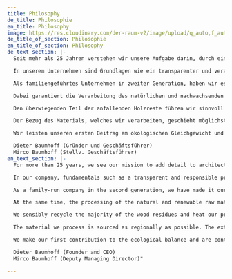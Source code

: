 ```yaml
---
title: Philosophy
de_title: Philosophie
en_title: Philosophy
image: https://res.cloudinary.com/der-raum-v2/image/upload/q_auto,f_auto,dpr_auto/v1617288006/241120-07-76-1824-Print_kyp5pi.jpg
de_title_of_section: Philosophie
en_title_of_section: Philosophy
de_text_section: |-
  Seit mehr als 25 Jahren verstehen wir unsere Aufgabe darin, durch eine bewusste, achtsame und konstruktive Haltung, unsere Neugier, Motivation und Leidenschaft, architektonische Projekte im Detail zu ergänzen und Wirklichkeit werden zu lassen.

  In unserem Unternehmen sind Grundlagen wie ein transparenter und verantwortungsvoller Produktionsprozess, der Einsatz ökologisch vertretbarer Materialien und faire Arbeitsbedingungen fest verankert. Wir als spezialisierte Manufaktur entwickeln ausschließlich Maßanfertigungenmit einer enorm hohen Langlebigkeit und stehen mit unseren Produkten bewusst gegen Massenproduktion und Einwegprodukte. So leisten wir einen Beitrag zum Ressourcenerhalt und nachhaltigen Konsum.

  Als familiengeführtes Unternehmen in zweiter Generation, haben wir es uns zum Ziel gesetzt, solides Handwerk und Design Hand in Hand gehen zu lassen. Das heißt: Keine Kompromisse und das Machbare bis ins letzte Detail zuhinterfragen. Flache Hierarchien und effiziente Arbeits- und Entscheidungswege ermöglichen uns Projekte schnell, unkompliziert und zuverlässig umzusetzen.

  Dabei garantiert die Verarbeitung des natürlichen und nachwachsenden Rohstoffs Holz einen verantwortungsvollen Umgang mit den bestehenden Ressourcen. Unsere Verarbeitungsstandards, wie optimierte Verfahren für den Zuschnitt gewährleisten die maximale Materialnutzung und somit sehr wenig Verschnitt in der Produktion unserer Möbel.

  Den überwiegenden Teil der anfallenden Holzreste führen wir sinnvoll in einen Kreislauf zurück und heizen unsere Betriebsstätten mit dem hauseigenen Blockheizkraftwerk. Der eigens generierte, 100% ökologische, Solarstrom ermöglicht uns den klimaneutralen Betrieb unserer Maschinen, was in etwa einer CO2 Einsparung von 25 Tonnen CO2 im Jahr entspricht.

  Der Bezug des Materials, welches wir verarbeiten, geschieht möglichst regional. Der weitgehende Verzicht auf Transporte durch Zwischenhändler spart zusätzliche Umverpackungen und endliche Ressourcen. Auch global leisten wir ein Stück zum Erhalt der natürlichen Ressourcen Holz und haben uns daher dazu entschieden, mit jedem verkauften Produkt die Neupflanzung von Mangroven im Rahmen der [REFORESTATION](edenprojects.org) voranzutreiben, da gerade hier der Bedarf am größten ist.

  Wir leisten unseren ersten Beitrag am ökologischen Gleichgewicht und sind kontinuierlich bestrebt in absehbarer Zukunft gänzlich klimaneutral zu agieren.

  Dieter Baumhoff (Gründer und Geschäftsführer)
  Mirco Baumhoff (Stellv. Geschäftsführer)
en_text_section: |-
  For more than 25 years, we see our mission to add detail to architectural projects and realize them through a conscious, mindful and constructive attitude, our curiosity, motivation and passion.

  In our company, fundamentals such as a transparent and responsible production process, the use of ecologically sound materials and fair working conditions are firmly anchored. As a specialized manufactory, we exclusively develop custom-made products with an enormously high longevity and consciously stand against mass production and disposable products with our products. In this way, we contribute to the conservation of resources and sustainable consumption.

  As a family-run company in the second generation, we have made it our goal to let solid craftsmanship and design go hand in hand. This means no compromises and questioning what is feasible down to the last detail. Flat hierarchies and efficient work and decision paths enable us to implement projects quickly, easily and reliably.

  At the same time, the processing of the natural and renewable raw material wood guarantees a responsible use of existing resources. Our processing standards, such as optimized procedures for cutting, ensure maximum material utilization and thus very little waste in the production of our furniture.

  We sensibly recycle the majority of the wood residues and heat our production facilities with our own combined heat and power plant. The 100% ecological solar power we generate ourselves enables us to operate our machines in a climate-neutral manner, which corresponds to a CO2 saving of 25 tons of CO2 per year.

  The material we process is sourced as regionally as possible. The extensive renunciation of transports through middlemen saves additional repackaging and finite resources. We also make a global contribution to the preservation of natural resources wood and have therefore decided to promote the replanting of mangroves within the framework of [REFORESTATION](edenprojects.org) with every product sold, since this is precisely where the need is greatest.

  We make our first contribution to the ecological balance and are continuously striving to act in the foreseeable future completely climate neutral.

  Dieter Baumhoff (Founder and CEO)
  Mirco Baumhoff (Deputy Managing Director)"

---
```

